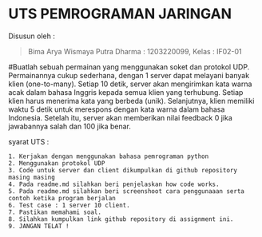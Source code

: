 # UTS PEMROGRAMAN JARINGAN
Disusun oleh :
>Bima Arya Wismaya Putra Dharma : 1203220099, Kelas : IF02-01


#Buatlah sebuah permainan yang menggunakan soket dan protokol UDP. Permainannya cukup sederhana, dengan 1 server dapat melayani banyak klien (one-to-many). Setiap 10 detik, server akan mengirimkan kata warna acak dalam bahasa Inggris kepada semua klien yang terhubung. Setiap klien harus menerima kata yang berbeda (unik). Selanjutnya, klien memiliki waktu 5 detik untuk merespons dengan kata warna dalam bahasa Indonesia. Setelah itu, server akan memberikan nilai feedback 0 jika jawabannya salah dan 100 jika benar.

syarat UTS :

    1. Kerjakan dengan menggunakan bahasa pemrograman python
    2. Menggunakan protokol UDP
    3. Code untuk server dan client dikumpulkan di github repository masing masing
    4. Pada readme.md silahkan beri penjelaskan how code works.
    5. Pada readme.md silahkan beri screenshoot cara penggunaaan serta contoh ketika program berjalan
    6. Test case : 1 server 10 client.
    7. Pastikan memahami soal.
    8. Silahkan kumpulkan link github repository di assignment ini.
    9. JANGAN TELAT !
